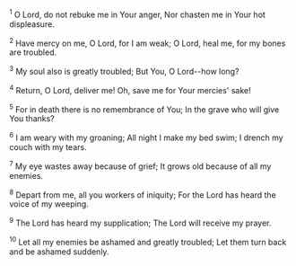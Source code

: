 <sup>1</sup> 
O Lord, do not rebuke me in Your anger, Nor chasten me in Your hot displeasure. 

<sup>2</sup> 
Have mercy on me, O Lord, for I am weak; O Lord, heal me, for my bones are troubled. 

<sup>3</sup> 
My soul also is greatly troubled; But You, O Lord--how long? 

<sup>4</sup> 
Return, O Lord, deliver me! Oh, save me for Your mercies' sake! 

<sup>5</sup> 
For in death there is no remembrance of You; In the grave who will give You thanks? 

<sup>6</sup> 
I am weary with my groaning; All night I make my bed swim; I drench my couch with my tears. 

<sup>7</sup> 
My eye wastes away because of grief; It grows old because of all my enemies. 

<sup>8</sup> 
Depart from me, all you workers of iniquity; For the Lord has heard the voice of my weeping. 

<sup>9</sup> 
The Lord has heard my supplication; The Lord will receive my prayer. 

<sup>10</sup> 
Let all my enemies be ashamed and greatly troubled; Let them turn back and be ashamed suddenly.